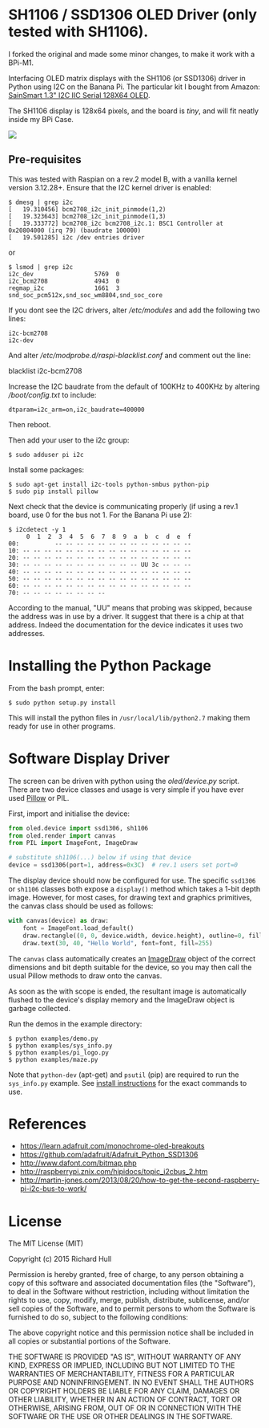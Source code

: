 # SH1106 / SSD1306 OLED Driver (only tested with SH1106).

I forked the original and made some minor changes, to make it work with a BPi-M1.

Interfacing OLED matrix displays with the SH1106 (or SSD1306) driver in Python using
I2C on the Banana Pi. The particular kit I bought from Amazon: <a href="http://www.amazon.de/SainSmart-Serial-128X64-Module-Arduino/dp/B00MQK264K?ie=UTF8&psc=1&redirect=true&ref_=oh_aui_detailpage_o09_s00">SainSmart 1.3" I2C IIC Serial 128X64 OLED</a>.

The SH1106 display is 128x64 pixels, and the board is _tiny_, and will fit neatly
inside my BPi Case.

<img src="http://blog.gizu.de/content/images/2016/03/vorne.JPG">

## Pre-requisites

This was tested with Raspian on a rev.2 model B, with a vanilla kernel version 3.12.28+. 
Ensure that the I2C kernel driver is enabled:

    $ dmesg | grep i2c
    [   19.310456] bcm2708_i2c_init_pinmode(1,2)
    [   19.323643] bcm2708_i2c_init_pinmode(1,3)
    [   19.333772] bcm2708_i2c bcm2708_i2c.1: BSC1 Controller at 0x20804000 (irq 79) (baudrate 100000)
    [   19.501285] i2c /dev entries driver

or

    $ lsmod | grep i2c
    i2c_dev                 5769  0 
    i2c_bcm2708             4943  0 
    regmap_i2c              1661  3 snd_soc_pcm512x,snd_soc_wm8804,snd_soc_core

If you dont see the I2C drivers, alter */etc/modules* and add the following 
two lines:

    i2c-bcm2708
    i2c-dev

And alter */etc/modprobe.d/raspi-blacklist.conf* and comment out the line:

   blacklist i2c-bcm2708

Increase the I2C baudrate from the default of 100KHz to 400KHz by altering
*/boot/config.txt* to include:

    dtparam=i2c_arm=on,i2c_baudrate=400000

Then reboot.

Then add your user to the i2c group:

    $ sudo adduser pi i2c

Install some packages:

    $ sudo apt-get install i2c-tools python-smbus python-pip
    $ sudo pip install pillow

Next check that the device is communicating properly (if using a rev.1 board, 
use 0 for the bus not 1. For the Banana Pi use 2):

    $ i2cdetect -y 1
         0  1  2  3  4  5  6  7  8  9  a  b  c  d  e  f
    00:          -- -- -- -- -- -- -- -- -- -- -- -- --
    10: -- -- -- -- -- -- -- -- -- -- -- -- -- -- -- --
    20: -- -- -- -- -- -- -- -- -- -- -- -- -- -- -- --
    30: -- -- -- -- -- -- -- -- -- -- -- UU 3c -- -- --
    40: -- -- -- -- -- -- -- -- -- -- -- -- -- -- -- --
    50: -- -- -- -- -- -- -- -- -- -- -- -- -- -- -- --
    60: -- -- -- -- -- -- -- -- -- -- -- -- -- -- -- --
    70: -- -- -- -- -- -- -- --

According to the manual, "UU" means that probing was skipped, 
because the address was in use by a driver. It suggest that
there is a chip at that address. Indeed the documentation for
the device indicates it uses two addresses.

# Installing the Python Package

From the bash prompt, enter:

    $ sudo python setup.py install

This will install the python files in `/usr/local/lib/python2.7`
making them ready for use in other programs.

# Software Display Driver

The screen can be driven with python using the _oled/device.py_ script.
There are two device classes and usage is very simple if you have ever
used [Pillow](http://pillow.readthedocs.org/en/latest/) or PIL.

First, import and initialise the device:

```python
from oled.device import ssd1306, sh1106
from oled.render import canvas
from PIL import ImageFont, ImageDraw

# substitute sh1106(...) below if using that device
device = ssd1306(port=1, address=0x3C)  # rev.1 users set port=0
```

The display device should now be configured for use. The specific `ssd1306` or 
`sh1106` classes both expose a `display()` method which takes a 1-bit depth image. 
However, for most cases, for drawing text and graphics primitives, the canvas class
should be used as follows:

```python
with canvas(device) as draw:
    font = ImageFont.load_default()
    draw.rectangle((0, 0, device.width, device.height), outline=0, fill=0)
    draw.text(30, 40, "Hello World", font=font, fill=255)
```

The `canvas` class automatically creates an [ImageDraw](http://pillow.readthedocs.org/en/latest/reference/ImageDraw.html) 
object of the correct dimensions and bit depth suitable for the device, so you
may then call the usual Pillow methods to draw onto the canvas.

As soon as the with scope is ended, the resultant image is automatically
flushed to the device's display memory and the ImageDraw object is
garbage collected.

Run the demos in the example directory:

    $ python examples/demo.py
    $ python examples/sys_info.py
    $ python examples/pi_logo.py
    $ python examples/maze.py

Note that `python-dev` (apt-get) and `psutil` (pip) are required to run the `sys_info.py`
example. See [install instructions](https://github.com/rm-hull/ssd1306/blob/master/examples/sys_info.py#L3-L7)
for the exact commands to use.

# References

* https://learn.adafruit.com/monochrome-oled-breakouts
* https://github.com/adafruit/Adafruit_Python_SSD1306
* http://www.dafont.com/bitmap.php
* http://raspberrypi.znix.com/hipidocs/topic_i2cbus_2.htm
* http://martin-jones.com/2013/08/20/how-to-get-the-second-raspberry-pi-i2c-bus-to-work/

# License

The MIT License (MIT)

Copyright (c) 2015 Richard Hull

Permission is hereby granted, free of charge, to any person obtaining a copy
of this software and associated documentation files (the "Software"), to deal
in the Software without restriction, including without limitation the rights
to use, copy, modify, merge, publish, distribute, sublicense, and/or sell
copies of the Software, and to permit persons to whom the Software is
furnished to do so, subject to the following conditions:

The above copyright notice and this permission notice shall be included in all
copies or substantial portions of the Software.

THE SOFTWARE IS PROVIDED "AS IS", WITHOUT WARRANTY OF ANY KIND, EXPRESS OR
IMPLIED, INCLUDING BUT NOT LIMITED TO THE WARRANTIES OF MERCHANTABILITY,
FITNESS FOR A PARTICULAR PURPOSE AND NONINFRINGEMENT. IN NO EVENT SHALL THE
AUTHORS OR COPYRIGHT HOLDERS BE LIABLE FOR ANY CLAIM, DAMAGES OR OTHER
LIABILITY, WHETHER IN AN ACTION OF CONTRACT, TORT OR OTHERWISE, ARISING FROM,
OUT OF OR IN CONNECTION WITH THE SOFTWARE OR THE USE OR OTHER DEALINGS IN THE
SOFTWARE.

